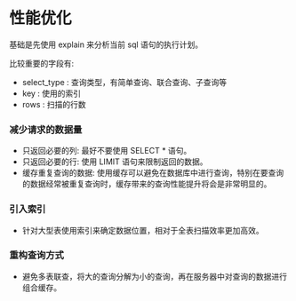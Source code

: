 # 性能优化

基础是先使用 explain 来分析当前 sql 语句的执行计划。

比较重要的字段有:

- select_type : 查询类型，有简单查询、联合查询、子查询等
- key : 使用的索引
- rows : 扫描的行数

###  减少请求的数据量

- 只返回必要的列: 最好不要使用 SELECT * 语句。
- 只返回必要的行: 使用 LIMIT 语句来限制返回的数据。
- 缓存重复查询的数据: 使用缓存可以避免在数据库中进行查询，特别在要查询的数据经常被重复查询时，缓存带来的查询性能提升将会是非常明显的。

### 引入索引

- 针对大型表使用索引来确定数据位置，相对于全表扫描效率更加高效。

### 重构查询方式

- 避免多表联查，将大的查询分解为小的查询，再在服务器中对查询的数据进行组合缓存。